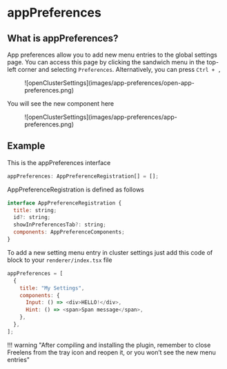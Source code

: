 # appPreferences

## What is appPreferences?
App preferences allow you to add new menu entries to the global settings page.
You can access this page by clicking the sandwich menu in the top-left corner and selecting `Preferences`.
Alternatively, you can press `Ctrl + ,`

<figure markdown="span">
  ![openClusterSettings](images/app-preferences/open-app-preferences.png)
</figure>

You will see the new component here
<figure markdown="span">
  ![openClusterSettings](images/app-preferences/app-preferences.png)
</figure>

## Example
This is the appPreferences interface
```javascript
appPreferences: AppPreferenceRegistration[] = [];
```

AppPreferenceRegistration is defined as follows
```javascript linenums="1"
interface AppPreferenceRegistration {
  title: string;
  id?: string;
  showInPreferencesTab?: string;
  components: AppPreferenceComponents;
}
```

To add a new setting menu entry in cluster settings just add this code of block to your `renderer/index.tsx` file

```javascript linenums="1"
appPreferences = [
  {
    title: "My Settings",
    components: {
      Input: () => <div>HELLO!</div>,
      Hint: () => <span>Span message</span>,
    },
  },
];
```

!!! warning "After compiling and installing the plugin, remember to close Freelens from the tray icon and reopen it, or you won’t see the new menu entries"
